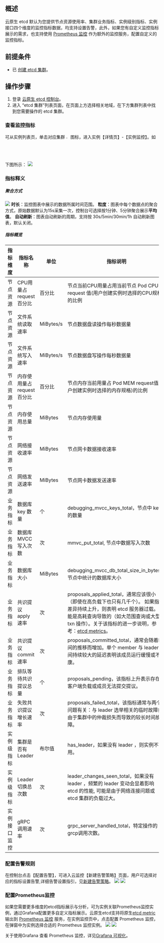 ## 概述



云原生 etcd 默认为您提供节点资源使用率、集群业务指标、实例级别指标、实例接口四个维度的监控指标数据，均支持设置告警，此外，如果您有自定义监控指标展示的需求，也支持使用 [Prometheus 监控](https://cloud.tencent.com/document/product/457/71896) 作为额外的监控服务，配置自定义的监控指标。


## 前提条件

- 已 [创建 etcd 集群](https://cloud.tencent.com/document/product/457/58178)。


## 操作步骤

1. 登录 [云原生 etcd 控制台](https://console.cloud.tencent.com/tke2/etcd/list)。
2. 进入 “etcd 集群”列表页面，在页面上方选择相关地域，在下方集群列表中找到您需要操作的 etcd 集群。


### 查看监控指标

可从实例列表页，单击对应集群 <img src="https://main.qcloudimg.com/raw/67826d91dabbd482d987403b596cffb4.jpg" width="2%"> 图标，进入实例【详情页】-【实例监控】。如下图所示：
![](https://qcloudimg.tencent-cloud.cn/raw/d60b35571fe678f91ea8e37c382fa4ff.png)

### 指标释义

##### 聚合方式
![](https://qcloudimg.tencent-cloud.cn/raw/33dca7d9ad90cd4bcfb4d0a364d7ac58.png)
**时长**：监控图表中展示的数据所属时间范围。
**粒度**：图表中每个数据点的聚合方式，原始数据默认为15s采集一次，控制台可选择按1分钟、5分钟聚合展示**平均值**。
**自动刷新**：图表自动刷新的周期，支持按 30s/5min/30min/1h 自动刷新图表，默认关闭。

##### 指标概览
| 指标维度 | 指标名称 | 单位 | 指标说明 |
| -- | -- | -- | --|
| 节点资源 | CPU用量占request百分比 | 百分比 | 节点当前CPU用量占用当前节点 Pod CPU request 值(用户创建实例时选择的CPU规格)的比例 |
| 节点资源 | 文件系统读取速率 | MiBytes/s | 节点数据盘读操作每秒数据量 |
| 节点资源 | 文件系统写入速率 | MiBytes/s | 节点数据盘写操作每秒数据量 |
| 节点资源 | 内存使用量占request百分比 | 百分比 |节点内存当前用量占 Pod MEM request值(用户创建实例时选择的内存规格)的比例|
| 节点资源 | 内存使用总量 | MiBytes |节点内存使用量|
| 节点资源 | 网络接收速率 | MiBytes |节点网卡数据接收速率|
| 节点资源 | 网络发送速率 | MiBytes |节点网卡数据发送速率|
| 业务指标 | 数据库 key 数量 | 个 | debugging_mvcc_keys_total，节点中 key 的数量 |
| 业务指标 | 数据库MVCC写入次数 | 次 | mmvc_put_total, 节点中数据写入次数|
| 业务指标 | 数据库大小 | MiBytes | debugging_mvcc_db_total_size_in_bytes，节点中统计的数据库大小|
| 业务指标 | 共识提议apply速率 | 次 | proposals_applied_total，通常应该很小（即使在高负载下也只有几千个）。 如果指标差异持续上升，则表明 etcd 服务器过载。 可能是高耗查询导致的（如大范围查询或大型 txn 操作）。关于该指标的进一步说明，参考：[etcd metrics](https://etcd.io/docs/v3.4/metrics/)。|
| 业务指标 | 共识提议commit速率 | 次 | proposals_committed_total，通常会随着时间的推移而增加。单个 member 与 leader 之间持续较大的延迟表明该成员运行缓慢或不健康。|
| 业务指标 | 排队等待共识提议总量 | 个 | proposals_pending，该指标上升表示存在高客户端负载或成员无法提交提议。|
| 业务指标 | 失败共识提议增长速率 | 次 | proposals_failed_total，该指标通常与两个问题有关：与 leader 选举相关的临时故障或由于集群中的仲裁损失而导致的较长时间故障。|
| 实例级指标 | 集群是否有Leader | 布尔值 | has_leader，如果没有 leader ，则实例不可用。|
| 实例级指标 | Leader切换总次数 | 次 | leader_changes_seen_total，如果没有 leader ，频繁的 leader 变动会显着影响 etcd 的性能, 可能是由于网络连接问题或 etcd 集群的负载过大。|
| 实例接口监控 | gRPC调用速率 | 次 | grpc_server_handled_total，特定操作的grcp调用次数。|


### 配置告警规则

在控制台点击【配置告警】，可进入云监控【新建告警策略】页面，用户可选择对应的指标设置告警,详细告警设置指引，见[新建告警策略](https://cloud.tencent.com/document/product/248/50398)。
![](https://qcloudimg.tencent-cloud.cn/raw/e6ed4dfd70ce5797dbb491cf18de0206.png)
![](https://qcloudimg.tencent-cloud.cn/raw/d140df4d5f71e9303b32fdd16488c26f.png)


### 配置Prometheus监控
如果您需要更多维度的etcd指标展示与分析，可为实例关联Prometheus监控实例，通过Grafana配置更多自定义指标展示。云原生etcd支持将原生[etcd metric](https://etcd.io/docs/v3.4/metrics/) 输出到 [Prometheus 监控](https://cloud.tencent.com/document/product/457/71896) 服务，在实例监控页中，点击配置 Prometheus 监控，在弹窗中为实例选择合适的 Prometheus 监控实例。
![](https://qcloudimg.tencent-cloud.cn/raw/6d1a363b9e0a4e360d58bfe5c2f00e45.png)
![](https://qcloudimg.tencent-cloud.cn/raw/c6cbe0914f5061475072fc2da2c58aac.png)

关于使用Grafana 查看 Prometheus 监控，详见[Grafana 可视化](https://cloud.tencent.com/document/product/1416/72038)。